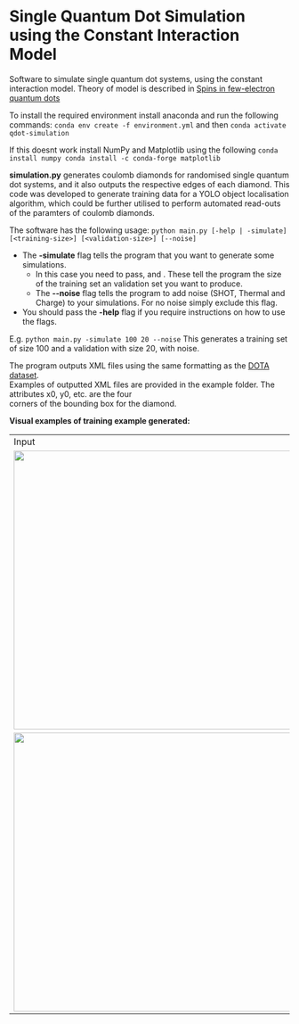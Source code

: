 # Single Quantum Dot Simulation using the Constant Interaction Model 
Software to simulate single quantum dot systems, using the constant interaction model. Theory of model is described in [Spins in few-electron quantum dots
](https://arxiv.org/pdf/cond-mat/0610433.pdf)

To install the required environment install anaconda and run the following commands:
```conda env create -f environment.yml``` and then ```conda activate qdot-simulation```

If this doesnt work install NumPy and Matplotlib using the following
    ```
    conda install numpy
    conda install -c conda-forge matplotlib
    ```


**simulation.py** generates coulomb diamonds for randomised single quantum dot systems, and it also outputs the respective edges of each diamond. 
This code was developed to generate training data for a YOLO object localisation algorithm, which could be further utilised to perform automated read-outs of the paramters of coulomb diamonds.


The software has the following usage:
`python main.py [-help | -simulate] [<training-size>] [<validation-size>] [--noise]`

- The **-simulate** flag tells the program that you want to generate some simulations. 
    - In this case you need to pass, **<training-size>** and **<validation-size>**. These tell the program the size of
    the training set an validation set you want to produce.
    - The **--noise** flag tells the program to add noise (SHOT, Thermal and Charge) to your simulations. For no noise
    simply exclude this flag.
- You should pass the **-help** flag if you require instructions on how to use the flags.

E.g. 
```python main.py -simulate 100 20 --noise```
This generates a training set of size 100 and a validation with size 20,
with noise.

The program outputs XML files using the same formatting as the <a href="https://captain-whu.github.io/DOTA/dataset.html">DOTA dataset</a>. 
</br>Examples of outputted XML files are provided in the example folder. The attributes x0, y0, etc. are the four 
</br>corners of the bounding box for the diamond.   

**Visual examples of training example generated:**

<table>
   <tbody>
      <tr>
       <td>Input</td>
       <td>Output</td>
     </tr> 
     <tr>
       <td><img src="./example/example_image_1.png" width="500"></td>
       <td><img src="./example/example_image_1_bb.png" width="500"></td>
     </tr> 
     <tr>
       <td><img src="./example/example_image_2.png" width="500"></td>
       <td><img src="./example/example_image_2_bb.png" width="500"></td>
     </tr> 

  </tbody>
</table>


